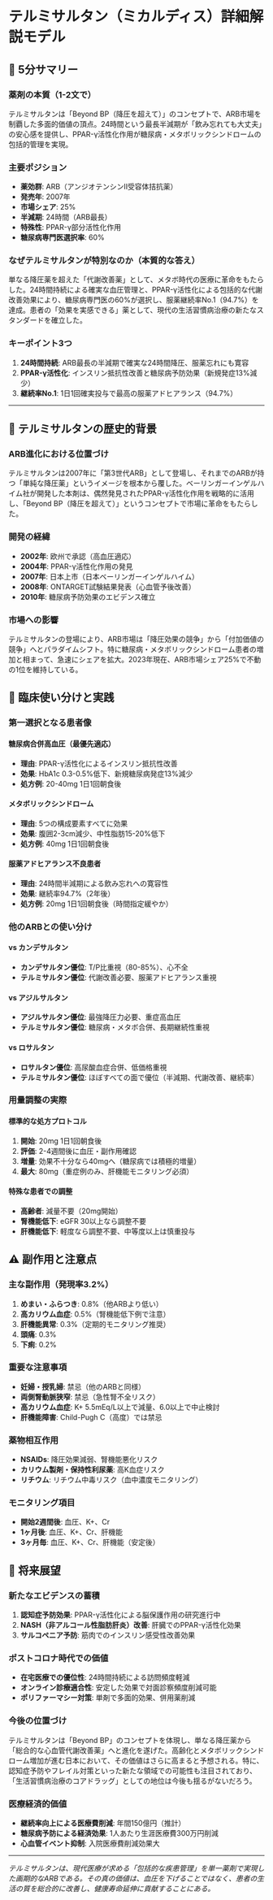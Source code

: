 # テルミサルタン（ミカルディス）詳細解説モデル

## 📍 5分サマリー

### 薬剤の本質（1-2文で）
テルミサルタンは「Beyond BP（降圧を超えて）」のコンセプトで、ARB市場を制覇した多面的価値の頂点。24時間という最長半減期が「飲み忘れても大丈夫」の安心感を提供し、PPAR-γ活性化作用が糖尿病・メタボリックシンドロームの包括的管理を実現。

### 主要ポジション
- **薬効群**: ARB（アンジオテンシンII受容体拮抗薬）
- **発売年**: 2007年
- **市場シェア**: 25%
- **半減期**: 24時間（ARB最長）
- **特殊性**: PPAR-γ部分活性化作用
- **糖尿病専門医選択率**: 60%

### なぜテルミサルタンが特別なのか（本質的な答え）
単なる降圧薬を超えた「代謝改善薬」として、メタボ時代の医療に革命をもたらした。24時間持続による確実な血圧管理と、PPAR-γ活性化による包括的な代謝改善効果により、糖尿病専門医の60%が選択し、服薬継続率No.1（94.7%）を達成。患者の「効果を実感できる」薬として、現代の生活習慣病治療の新たなスタンダードを確立した。

### キーポイント3つ
1. **24時間持続**: ARB最長の半減期で確実な24時間降圧、服薬忘れにも寛容
2. **PPAR-γ活性化**: インスリン抵抗性改善と糖尿病予防効果（新規発症13%減少）
3. **継続率No.1**: 1日1回確実投与で最高の服薬アドヒアランス（94.7%）

---

## 🧬 テルミサルタンの歴史的背景

### ARB進化における位置づけ
テルミサルタンは2007年に「第3世代ARB」として登場し、それまでのARBが持つ「単純な降圧薬」というイメージを根本から覆した。ベーリンガーインゲルハイム社が開発した本剤は、偶然発見されたPPAR-γ活性化作用を戦略的に活用し、「Beyond BP（降圧を超えて）」というコンセプトで市場に革命をもたらした。

### 開発の経緯
- **2002年**: 欧州で承認（高血圧適応）
- **2004年**: PPAR-γ活性化作用の発見
- **2007年**: 日本上市（日本ベーリンガーインゲルハイム）
- **2008年**: ONTARGET試験結果発表（心血管予後改善）
- **2010年**: 糖尿病予防効果のエビデンス確立

### 市場への影響
テルミサルタンの登場により、ARB市場は「降圧効果の競争」から「付加価値の競争」へとパラダイムシフト。特に糖尿病・メタボリックシンドローム患者の増加と相まって、急速にシェアを拡大。2023年現在、ARB市場シェア25%で不動の1位を維持している。

## 💊 臨床使い分けと実践

### 第一選択となる患者像

#### 糖尿病合併高血圧（最優先適応）
- **理由**: PPAR-γ活性化によるインスリン抵抗性改善
- **効果**: HbA1c 0.3-0.5%低下、新規糖尿病発症13%減少
- **処方例**: 20-40mg 1日1回朝食後

#### メタボリックシンドローム
- **理由**: 5つの構成要素すべてに効果
- **効果**: 腹囲2-3cm減少、中性脂肪15-20%低下
- **処方例**: 40mg 1日1回朝食後

#### 服薬アドヒアランス不良患者
- **理由**: 24時間半減期による飲み忘れへの寛容性
- **効果**: 継続率94.7%（2年後）
- **処方例**: 20mg 1日1回朝食後（時間指定緩やか）

### 他のARBとの使い分け

#### vs カンデサルタン
- **カンデサルタン優位**: T/P比重視（80-85%）、心不全
- **テルミサルタン優位**: 代謝改善必要、服薬アドヒアランス重視

#### vs アジルサルタン
- **アジルサルタン優位**: 最強降圧力必要、重症高血圧
- **テルミサルタン優位**: 糖尿病・メタボ合併、長期継続性重視

#### vs ロサルタン
- **ロサルタン優位**: 高尿酸血症合併、低価格重視
- **テルミサルタン優位**: ほぼすべての面で優位（半減期、代謝改善、継続率）

### 用量調整の実際

#### 標準的な処方プロトコル
1. **開始**: 20mg 1日1回朝食後
2. **評価**: 2-4週間後に血圧・副作用確認
3. **増量**: 効果不十分なら40mgへ（糖尿病では積極的増量）
4. **最大**: 80mg（重症例のみ、肝機能モニタリング必須）

#### 特殊な患者での調整
- **高齢者**: 減量不要（20mg開始）
- **腎機能低下**: eGFR 30以上なら調整不要
- **肝機能低下**: 軽度なら調整不要、中等度以上は慎重投与

## ⚠️ 副作用と注意点

### 主な副作用（発現率3.2%）
1. **めまい・ふらつき**: 0.8%（他ARBより低い）
2. **高カリウム血症**: 0.5%（腎機能低下例で注意）
3. **肝機能異常**: 0.3%（定期的モニタリング推奨）
4. **頭痛**: 0.3%
5. **下痢**: 0.2%

### 重要な注意事項
- **妊婦・授乳婦**: 禁忌（他のARBと同様）
- **両側腎動脈狭窄**: 禁忌（急性腎不全リスク）
- **高カリウム血症**: K+ 5.5mEq/L以上で減量、6.0以上で中止検討
- **肝機能障害**: Child-Pugh C（高度）では禁忌

### 薬物相互作用
- **NSAIDs**: 降圧効果減弱、腎機能悪化リスク
- **カリウム製剤・保持性利尿薬**: 高K血症リスク
- **リチウム**: リチウム中毒リスク（血中濃度モニタリング）

### モニタリング項目
- **開始2週間後**: 血圧、K+、Cr
- **1ヶ月後**: 血圧、K+、Cr、肝機能
- **3ヶ月毎**: 血圧、K+、Cr、肝機能（安定後）

## 🔮 将来展望

### 新たなエビデンスの蓄積
1. **認知症予防効果**: PPAR-γ活性化による脳保護作用の研究進行中
2. **NASH（非アルコール性脂肪肝炎）改善**: 肝臓でのPPAR-γ活性化効果
3. **サルコペニア予防**: 筋肉でのインスリン感受性改善効果

### ポストコロナ時代での価値
- **在宅医療での優位性**: 24時間持続による訪問頻度軽減
- **オンライン診療適合性**: 安定した効果で対面診察頻度削減可能
- **ポリファーマシー対策**: 単剤で多面的効果、併用薬削減

### 今後の位置づけ
テルミサルタンは「Beyond BP」のコンセプトを体現し、単なる降圧薬から「総合的な心血管代謝改善薬」へと進化を遂げた。高齢化とメタボリックシンドローム増加が進む日本において、その価値はさらに高まると予想される。特に、認知症予防やフレイル対策といった新たな領域での可能性も注目されており、「生活習慣病治療のコアドラッグ」としての地位は今後も揺るがないだろう。

### 医療経済的価値
- **継続率向上による医療費削減**: 年間150億円（推計）
- **糖尿病予防による経済効果**: 1人あたり生涯医療費300万円削減
- **心血管イベント抑制**: 入院医療費削減効果大

---

*テルミサルタンは、現代医療が求める「包括的な疾患管理」を単一薬剤で実現した画期的なARBである。その真の価値は、血圧を下げることではなく、患者の生活の質を総合的に改善し、健康寿命延伸に貢献することにある。*